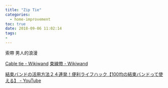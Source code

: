 ```yaml
---
title: "Zip Tie"
categories:
  - home-improvement
toc: true
date: 2018-09-06 11:02:14
tags:
- 
---
```


索帶 男人的浪漫

[Cable tie - Wikiwand](https://www.wikiwand.com/en/Cable_tie)
[束線帶 - Wikiwand](https://www.wikiwand.com/zh-hk/束線帶)

[結束バンドの活用方法２４連発！便利ライフハック【100均の結束バンドって使える】 - YouTube](https://www.youtube.com/watch?v=nyUnCZHWGsE)
